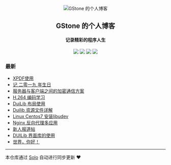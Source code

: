 <p align="center"><img alt="GStone 的个人博客" src="https://static.b3log.org/images/brand/solo-32.png"></p><h2 align="center">
GStone 的个人博客
</h2>

<h4 align="center">记录精彩的程序人生</h4>
<p align="center"><a title="GStone 的个人博客" target="_blank" href="https://github.com/Guozht/solo-blog"><img src="https://img.shields.io/github/last-commit/Guozht/solo-blog.svg?style=flat-square&color=FF9900"></a>
<a title="GitHub repo size in bytes" target="_blank" href="https://github.com/Guozht/solo-blog"><img src="https://img.shields.io/github/repo-size/Guozht/solo-blog.svg?style=flat-square"></a>
<a title="Solo Version" target="_blank" href="https://github.com/b3log/solo/releases"><img src="https://img.shields.io/badge/solo-3.6.0-f1e05a.svg?style=flat-square&color=blueviolet"></a>
<a title="Hits" target="_blank" href="https://github.com/b3log/hits"><img src="https://hits.b3log.org/Guozht/solo-blog.svg"></a></p>

### 最新

* [XPDF使用](http://www.homedata.ltd/articles/2019/06/10/1560138705593.html)
* [记 二零一九 年生日](http://www.homedata.ltd/articles/2019/05/29/1559139635228.html)
* [服务器与客户端之间的加密通信方案](http://www.homedata.ltd/articles/2019/05/25/1558751099066.html)
* [H.264 编码学习](http://www.homedata.ltd/articles/2019/05/08/1557285966433.html)
* [DuiLib 布局使用](http://www.homedata.ltd/articles/2019/04/21/1555864678826.html)
* [Duilib 资源文件详解](http://www.homedata.ltd/articles/2019/04/16/1555442383971.html)
* [Linux Centos7 安装libudev](http://www.homedata.ltd/articles/2019/04/16/1555405064301.html)
* [Nginx 反向代理多应用](http://www.homedata.ltd/articles/2019/04/15/1555320043296.html)
* [新人报道帖](http://www.homedata.ltd/articles/2019/04/14/1555185325253.html)
* [DUILib  界面库的使用](http://www.homedata.ltd/articles/2019/04/14/1555220792476.html)
* [世界，你好！](http://www.homedata.ltd/hello-solo)



---

本仓库通过 [Solo](https://github.com/b3log/solo) 自动进行同步更新 ❤️ 